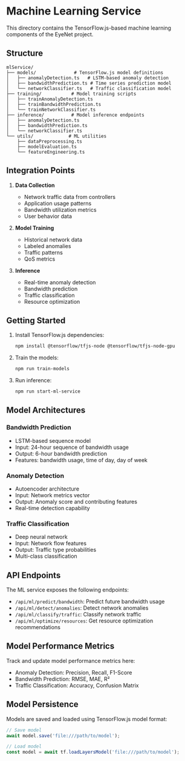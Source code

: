 # Machine Learning Service

This directory contains the TensorFlow.js-based machine learning components of the EyeNet project.

## Structure

```
mlService/
├── models/              # TensorFlow.js model definitions
│   ├── anomalyDetection.ts   # LSTM-based anomaly detection
│   ├── bandwidthPrediction.ts # Time series prediction model
│   └── networkClassifier.ts   # Traffic classification model
├── training/           # Model training scripts
│   ├── trainAnomalyDetection.ts
│   ├── trainBandwidthPrediction.ts
│   └── trainNetworkClassifier.ts
├── inference/          # Model inference endpoints
│   ├── anomalyDetection.ts
│   ├── bandwidthPrediction.ts
│   └── networkClassifier.ts
└── utils/             # ML utilities
    ├── dataPreprocessing.ts
    ├── modelEvaluation.ts
    └── featureEngineering.ts
```

## Integration Points

1. **Data Collection**
   - Network traffic data from controllers
   - Application usage patterns
   - Bandwidth utilization metrics
   - User behavior data

2. **Model Training**
   - Historical network data
   - Labeled anomalies
   - Traffic patterns
   - QoS metrics

3. **Inference**
   - Real-time anomaly detection
   - Bandwidth prediction
   - Traffic classification
   - Resource optimization

## Getting Started

1. Install TensorFlow.js dependencies:
   ```bash
   npm install @tensorflow/tfjs-node @tensorflow/tfjs-node-gpu
   ```

2. Train the models:
   ```bash
   npm run train-models
   ```

3. Run inference:
   ```bash
   npm run start-ml-service
   ```

## Model Architectures

### Bandwidth Prediction
- LSTM-based sequence model
- Input: 24-hour sequence of bandwidth usage
- Output: 6-hour bandwidth prediction
- Features: bandwidth usage, time of day, day of week

### Anomaly Detection
- Autoencoder architecture
- Input: Network metrics vector
- Output: Anomaly score and contributing features
- Real-time detection capability

### Traffic Classification
- Deep neural network
- Input: Network flow features
- Output: Traffic type probabilities
- Multi-class classification

## API Endpoints

The ML service exposes the following endpoints:

- `/api/ml/predict/bandwidth`: Predict future bandwidth usage
- `/api/ml/detect/anomalies`: Detect network anomalies
- `/api/ml/classify/traffic`: Classify network traffic
- `/api/ml/optimize/resources`: Get resource optimization recommendations

## Model Performance Metrics

Track and update model performance metrics here:

- Anomaly Detection: Precision, Recall, F1-Score
- Bandwidth Prediction: RMSE, MAE, R²
- Traffic Classification: Accuracy, Confusion Matrix

## Model Persistence

Models are saved and loaded using TensorFlow.js model format:
```typescript
// Save model
await model.save('file:///path/to/model');

// Load model
const model = await tf.loadLayersModel('file:///path/to/model');
